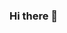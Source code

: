 ### Hi there 👋

<!--
**HarrisWeinblatt/HarrisWeinblatt** is a ✨ _special_ ✨ repository because its `README.md` (this file) appears on your GitHub profile.

Here are some ideas to get you started:

- 🔭 I’m currently working on my health.
- 🌱 I’m currently in school to become a Junior Full Stack Web Developer.
- 👯 I’m looking to collaborate on web design projects, either front end or back end developing.
- 🤔 I’m looking for help with finding a job in the field of web design and development.
- 💬 Ask me about juggling, prop and fire manipulation.
- 📫 How to reach me: 847-791-7920 or harrisscottweinblatt@gmail.com or https://www.linkedin.com/in/harris-weinblatt-490099245/
- 😄 Pronouns: he/him/they/them
- ⚡ Fun fact: I grew up in the Chicago suburbs, but have lived in Central Illinois, Los Angeles, Las Vegas and now Portland, Oregon.
-->
